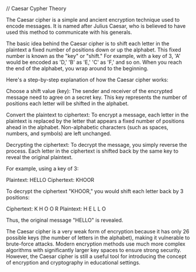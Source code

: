 // Caesar Cypher Theory

The Caesar cipher is a simple and ancient encryption technique used to encode messages. It is named after Julius Caesar, who is believed to have used this method to communicate with his generals.

The basic idea behind the Caesar cipher is to shift each letter in the plaintext a fixed number of positions down or up the alphabet. This fixed number is known as the "key" or "shift." For example, with a key of 3, 'A' would be encoded as 'D,' 'B' as 'E,' 'C' as 'F,' and so on. When you reach the end of the alphabet, you wrap around to the beginning.

Here's a step-by-step explanation of how the Caesar cipher works:

Choose a shift value (key): The sender and receiver of the encrypted message need to agree on a secret key. This key represents the number of positions each letter will be shifted in the alphabet.

Convert the plaintext to ciphertext: To encrypt a message, each letter in the plaintext is replaced by the letter that appears a fixed number of positions ahead in the alphabet. Non-alphabetic characters (such as spaces, numbers, and symbols) are left unchanged.

Decrypting the ciphertext: To decrypt the message, you simply reverse the process. Each letter in the ciphertext is shifted back by the same key to reveal the original plaintext.

For example, using a key of 3:

Plaintext: HELLO
Ciphertext: KHOOR

To decrypt the ciphertext "KHOOR," you would shift each letter back by 3 positions:

Ciphertext: K H O O R
Plaintext: H E L L O

Thus, the original message "HELLO" is revealed.

The Caesar cipher is a very weak form of encryption because it has only 26 possible keys (the number of letters in the alphabet), making it vulnerable to brute-force attacks. Modern encryption methods use much more complex algorithms with significantly larger key spaces to ensure strong security. However, the Caesar cipher is still a useful tool for introducing the concept of encryption and cryptography in educational settings.